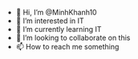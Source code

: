 - 👋 Hi, I’m @MinhKhanh10
- 👀 I’m interested in IT
- 🌱 I’m currently learning IT
- 💞️ I’m looking to collaborate on this
- 📫 How to reach me something

<!---
MinhKhanh10/MinhKhanh10 is a ✨ special ✨ repository because its `README.md` (this file) appears on your GitHub profile.
You can click the Preview link to take a look at your changes.
--->

